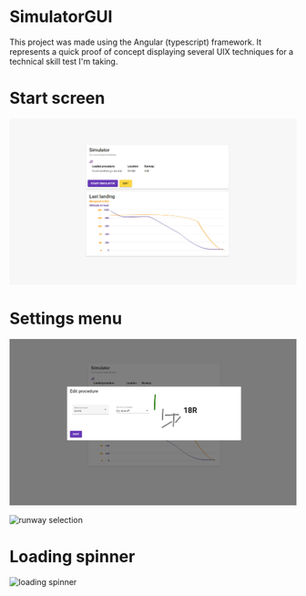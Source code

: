 # SimulatorGUI

This project was made using the Angular (typescript) framework. It represents a quick proof of concept displaying several UIX techniques for a technical skill test I'm taking.

# Start screen
![start screen](https://github.com/BitsAndDroids/simulatorGUI/blob/main/src/assets/startScreen.jpg?raw=true)


# Settings menu
![flight settings](https://github.com/BitsAndDroids/simulatorGUI/blob/main/src/assets/editFlightSettings.jpg?raw=true)

![runway selection](https://github.com/BitsAndDroids/simulatorGUI/blob/main/src/assets/runway.gif?raw=true)

# Loading spinner
![loading spinner](https://github.com/BitsAndDroids/simulatorGUI/blob/main/src/assets/spinner.gif?raw=true)
